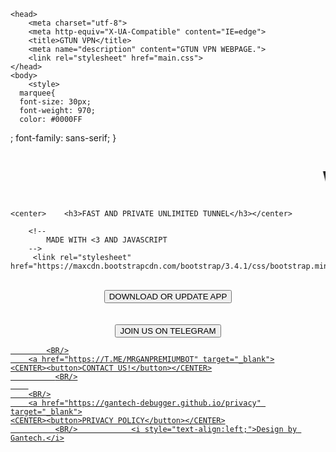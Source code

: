 
<html>
    
    <head>
        <meta charset="utf-8">
        <meta http-equiv="X-UA-Compatible" content="IE=edge">
        <title>GTUN VPN</title>
        <meta name="description" content="GTUN VPN WEBPAGE.">
        <link rel="stylesheet" href="main.css">
    </head>
    <body>
        <style>
      marquee{
      font-size: 30px;
      font-weight: 970;
      color: #0000FF
;
      font-family: sans-serif;
      }
    </style>
        <marquee>  <center>  <h1>WELCOME TO GTUN VPN OFFICIAL WEBSITE</h1> </center></marquee>
       
    <center>    <h3>FAST AND PRIVATE UNLIMITED TUNNEL</h3></center>
        
        <!--
            MADE WITH <3 AND JAVASCRIPT
        -->
         <link rel="stylesheet" href="https://maxcdn.bootstrapcdn.com/bootstrap/3.4.1/css/bootstrap.min.css">
  <script src="https://ajax.googleapis.com/ajax/libs/jquery/3.5.1/jquery.min.js"></script>
  <script src="https://maxcdn.bootstrapcdn.com/bootstrap/3.4.1/js/bootstrap.min.js"></script>


<BR/>
    <a href="https://play.google.com/store/apps/details?id=com.gtun.vpn" target="_blank">
  
 <CENTER> <button type="button" class="btn btn-primary">DOWNLOAD OR UPDATE APP</button></CENTER>
<BR/>
    <BR/>
        <a href="https://T.ME/GANTECHS" target="_blank">
	<CENTER><button>JOIN US ON TELEGRAM</button></CENTER>
            
            <BR/>
        <a href="https://T.ME/MRGANPREMIUMBOT" target="_blank">
	<CENTER><button>CONTACT US!</button></CENTER>
              <BR/>
		
		<BR/>
        <a href="https://gantech-debugger.github.io/privacy" target="_blank">
	<CENTER><button>PRIVACY POLICY</button></CENTER>
              <BR/>            <i style="text-align:left;">Design by Gantech.</i>
          
        
